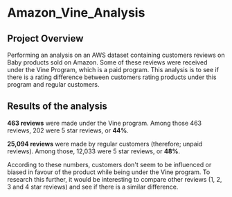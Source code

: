 # Amazon_Vine_Analysis
## Project Overview
Performing an analysis on an AWS dataset containing customers reviews on Baby products sold on Amazon. 
Some of these reviews were received under the Vine Program, which is a paid program.
This analysis is to see if there is a rating difference between customers rating products under this program and regular customers. 

## Results of the analysis
**463 reviews** were made under the Vine program. 
Among those 463 reviews, 202 were 5 star reviews, or **44%**.

**25,094 reviews** were made by regular customers (therefore; unpaid reviews). 
Among those, 12,033 were 5 star reviews, or **48%**. 

According to these numbers, customers don't seem to be influenced or biased in favour of the product while being under the Vine program. 
To research this further, it would be interesting to compare other reviews (1, 2, 3 and 4 star reviews) and see if there is a similar difference. 
